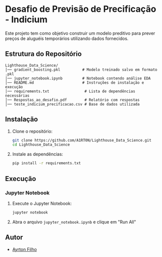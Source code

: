 # Desafio de Previsão de Precificação - Indicium

Este projeto tem como objetivo construir um modelo preditivo para prever preços de aluguéis temporários utilizando dados fornecidos. 

## Estrutura do Repositório
```
Lighthouse_Data_Science/
│── gradient_boosting.pkl          # Modelo treinado salvo em formato .pkl
│── jupyter_notebook.ipynb         # Notebook contendo análise EDA 
│── README.md                      # Instruções de instalação e execução
│── requirements.txt                # Lista de dependências necessárias
│── Respostas_ao_desafio.pdf        # Relatório com respostas
│── teste_indicium_precificacao.csv # Base de dados utilizada
```

## Instalação
1. Clone o repositório:
   ```sh
   git clone https://github.com/A1RT0N/Lighthouse_Data_Science.git
   cd Lighthouse_Data_Science
   ```
2. Instale as dependências:
   ```sh
   pip install -r requirements.txt
   ```

## Execução
### Jupyter Notebook
1. Execute o Jupyter Notebook:
   ```sh
   jupyter notebook
   ```
2. Abra o arquivo `jupyter_notebook.ipynb` e clique em "Run All"


## Autor
- [Ayrton Filho](https://github.com/A1RT0N)


